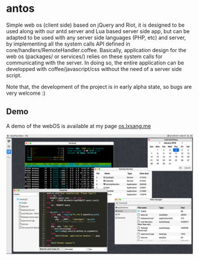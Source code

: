 # antos
Simple web os (client side) based on jQuery and Riot, it is designed to be used along with our antd server and Lua based server side app, but can be adapted to be used with any server side languages (PHP, etc) and server, by implementing all the system calls API defined in core/handlers/RemoteHandler.coffee. Basically, application design for the web os (packages/ or services/) relies on these system calls for communicating with the server. In doing so, the entire application can be developped with coffee/javascript/css without the need of a server side script.

Note that, the development of the project is in early alpha state, so bugs are very welcome :)

## Demo
A demo of the webOS is available at my page  [os.lxsang.me](http://os.lxsang.me)

![Screenshot](screenshot.png "Screenshot")
 

